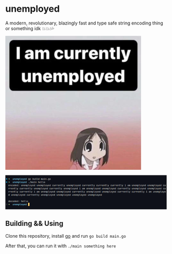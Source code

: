 # unemployed

A modern, revolutionary, blazingly fast and type safe string encoding thing or something idk 💥💥💧💦

![funniest image of my life](unemployed.jpg)

![showcase](showcase.png)

## Building && Using

Clone this repository, install [go](https://go.dev) and run `go build main.go`

After that, you can run it with `./main something here`
